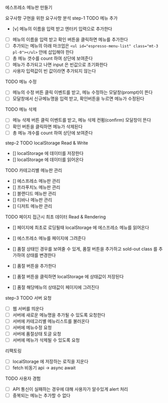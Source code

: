 에스프레소 메뉴판 만들기

요구사항 구현을 위한 요구사항 분석
step-1
TODO 메뉴 추가

- [v] 메뉴의 이름을 입력 받고 엔터키 입력으로 추가한다
- [ ] 메뉴의 이름을 입력 받고 확인 버튼을 클릭하면 메뉴를 추가한다
- [ ] 추가되는 메뉴의 아래 마크업은 `<ul id="espresso-menu-list" class="mt-3 pl-0"></ul>` 안에 삽입해야 한다
- [ ] 총 메뉴 갯수를 count 하여 상단에 보여준다
- [ ] 메뉴가 추가되고 나면 input 은 빈값으로 초기화한다
- [ ] 사용자 입력값이 빈 값이라면 추가되지 않는다

TODO 메뉴 수정

- [ ] 메뉴의 수정 버튼 클릭 이벤트를 받고, 메뉴 수정하는 모달창(prompt)이 뜬다
- [ ] 모달창에서 신규메뉴명을 입력 받고, 확인버튼을 누르면 메뉴가 수정된다

TODO 메뉴 삭제

- [ ] 메뉴 삭제 버튼 클릭 이벤트를 받고, 메뉴 삭제 컨펌(confirm) 모달창이 뜬다
- [ ] 확인 버튼을 클릭하면 메뉴가 삭제된다
- [ ] 총 메뉴 개수를 count 하여 상단에 보여준다

step-2
TODO localStorage Read & Write

- [] localStorage 에 데이터를 저장한다
- [] localStorage 에 데이터를 읽어온다

TODO 카테고리별 메뉴판 관리

- [] 에스프레소 메뉴판 관리
- [] 프라푸치노 메뉴판 관리
- [] 블랜디드 메뉴판 관리
- [] 티바나 메뉴판 관리
- [] 디저트 메뉴판 관리

TODO 페이지 접근시 최초 데이터 Read & Rendering

- [] 페이지에 최초로 로딩될때 localStorage 에 에스프레소 메뉴를 읽어온다
- [] 에스프레소 메뉴를 페이지에 그려준다

- [] 품절 상태인 경우를 보여줄 수 있게, 품절 버튼을 추가하고 sold-out class 를 추가하여 상태를 변경한다
- [] 품절 버튼을 추가한다
- [] 품절 버튼을 클릭하면 localStorage 에 상태값이 저장된다
- [] 품절 해당메뉴의 상태값이 페이지에 그려진다

step-3
TODO 서버 요청

- [ ] 웹 서버를 띄운다
- [ ] 서버에 새로운 메뉴명을 추가될 수 있도록 요청한다
- [ ] 서버에 카테고리별 메뉴리스트를 불러온다
- [ ] 서버에 메뉴수정 요청
- [ ] 서버에 품절상태 토글 요청
- [ ] 서버에 메뉴가 삭제될 수 있도록 요청

리팩토링

- [ ] localStorage 에 저장하는 로직을 지운다
- [ ] fetch 비동기 api -> async await

TODO 사용자 경험

- [ ] API 통신이 실패하는 경우에 대해 사용자가 알수있게 alert 처리
- [ ] 중복되는 메뉴는 추가할 수 없다
